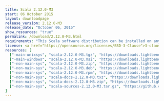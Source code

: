 ```yaml
---
title: Scala 2.12.0-M3
start: 06 October 2015
layout: downloadpage
release_version: 2.12.0-M3
release_date: "October 06, 2015"
show_resources: "true"
permalink: /download/2.12.0-M3.html
requirements: "This Scala software distribution can be installed on any Unix-like or Windows system. It requires the Java runtime version 1.8 or later, which can be downloaded <a href='https://www.java.com/'>here</a>."
license: <a href="https://opensource.org/licenses/BSD-3-Clause">3-clause BSD license</a>
resources: [
  ["-main-unixsys", "scala-2.12.0-M3.tgz", "https://downloads.lightbend.com/scala/2.12.0-M3/scala-2.12.0-M3.tgz", "Mac OS X, Unix, Cygwin", "19.97M"],
  ["-main-windows", "scala-2.12.0-M3.msi", "https://downloads.lightbend.com/scala/2.12.0-M3/scala-2.12.0-M3.msi", "Windows (msi installer)", "97.75M"],
  ["-non-main-sys", "scala-2.12.0-M3.zip", "https://downloads.lightbend.com/scala/2.12.0-M3/scala-2.12.0-M3.zip", "Windows", "20.01M"],
  ["-non-main-sys", "scala-2.12.0-M3.deb", "https://downloads.lightbend.com/scala/2.12.0-M3/scala-2.12.0-M3.deb", "Debian", "65.62M"],
  ["-non-main-sys", "scala-2.12.0-M3.rpm", "https://downloads.lightbend.com/scala/2.12.0-M3/scala-2.12.0-M3.rpm", "RPM package", "96.55M"],
  ["-non-main-sys", "scala-docs-2.12.0-M3.txz", "https://downloads.lightbend.com/scala/2.12.0-M3/scala-docs-2.12.0-M3.txz", "API docs", "42.99M"],
  ["-non-main-sys", "scala-docs-2.12.0-M3.zip", "https://downloads.lightbend.com/scala/2.12.0-M3/scala-docs-2.12.0-M3.zip", "API docs", "80.08M"],
  ["-non-main-sys", "scala-sources-2.12.0-M3.tar.gz", "https://github.com/scala/scala/archive/v2.12.0-M3.tar.gz", "Sources", ""]
]
---
```

